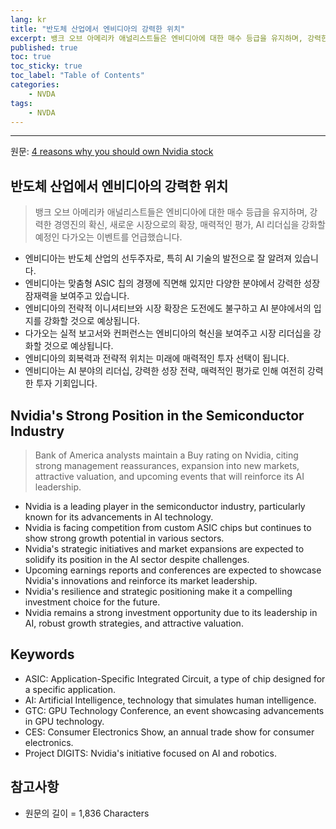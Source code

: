 ```yaml
---
lang: kr
title: "반도체 산업에서 엔비디아의 강력한 위치"
excerpt: 뱅크 오브 아메리카 애널리스트들은 엔비디아에 대한 매수 등급을 유지하며, 강력한 경영진의 확신, 새로운 시장으로의 확장, 매력적인 평가, AI 리더십을 강화할 예정인 다가오는 이벤트를 언급했습니다.
published: true
toc: true
toc_sticky: true
toc_label: "Table of Contents"
categories:
    - NVDA
tags:
    - NVDA
---
```


---

  원문: [4 reasons why you should own Nvidia stock](https://www.investing.com/news/stock-market-news/4-reasons-why-you-should-own-nvidia-stock-3809867)

## 반도체 산업에서 엔비디아의 강력한 위치

> 뱅크 오브 아메리카 애널리스트들은 엔비디아에 대한 매수 등급을 유지하며, 강력한 경영진의 확신, 새로운 시장으로의 확장, 매력적인 평가, AI 리더십을 강화할 예정인 다가오는 이벤트를 언급했습니다.


- 엔비디아는 반도체 산업의 선두주자로, 특히 AI 기술의 발전으로 잘 알려져 있습니다.
- 엔비디아는 맞춤형 ASIC 칩의 경쟁에 직면해 있지만 다양한 분야에서 강력한 성장 잠재력을 보여주고 있습니다.
- 엔비디아의 전략적 이니셔티브와 시장 확장은 도전에도 불구하고 AI 분야에서의 입지를 강화할 것으로 예상됩니다.
- 다가오는 실적 보고서와 컨퍼런스는 엔비디아의 혁신을 보여주고 시장 리더십을 강화할 것으로 예상됩니다.
- 엔비디아의 회복력과 전략적 위치는 미래에 매력적인 투자 선택이 됩니다.
- 엔비디아는 AI 분야의 리더십, 강력한 성장 전략, 매력적인 평가로 인해 여전히 강력한 투자 기회입니다.

## Nvidia's Strong Position in the Semiconductor Industry

> Bank of America analysts maintain a Buy rating on Nvidia, citing strong management reassurances, expansion into new markets, attractive valuation, and upcoming events that will reinforce its AI leadership.


- Nvidia is a leading player in the semiconductor industry, particularly known for its advancements in AI technology.
- Nvidia is facing competition from custom ASIC chips but continues to show strong growth potential in various sectors.
- Nvidia's strategic initiatives and market expansions are expected to solidify its position in the AI sector despite challenges.
- Upcoming earnings reports and conferences are expected to showcase Nvidia's innovations and reinforce its market leadership.
- Nvidia's resilience and strategic positioning make it a compelling investment choice for the future.
- Nvidia remains a strong investment opportunity due to its leadership in AI, robust growth strategies, and attractive valuation.

## Keywords

- ASIC: Application-Specific Integrated Circuit, a type of chip designed for a specific application.
- AI: Artificial Intelligence, technology that simulates human intelligence.
- GTC: GPU Technology Conference, an event showcasing advancements in GPU technology.
- CES: Consumer Electronics Show, an annual trade show for consumer electronics.
- Project DIGITS: Nvidia's initiative focused on AI and robotics.

## 참고사항

- 원문의 길이 = 1,836 Characters

